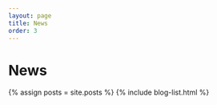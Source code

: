 ```yaml
---
layout: page
title: News
order: 3
---
```

# News

{% assign posts = site.posts %}
{% include blog-list.html %}
